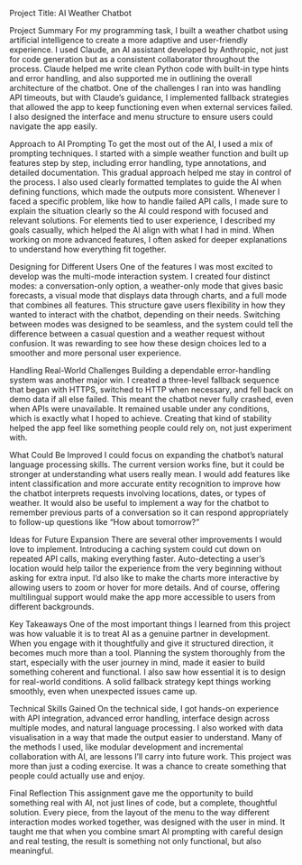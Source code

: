Project Title: AI Weather Chatbot

Project Summary
For my programming task, I built a weather chatbot using artificial intelligence to create a more adaptive and user-friendly experience. I used Claude, an AI assistant developed by Anthropic, not just for code generation but as a consistent collaborator throughout the process. Claude helped me write clean Python code with built-in type hints and error handling, and also supported me in outlining the overall architecture of the chatbot. One of the challenges I ran into was handling API timeouts, but with Claude’s guidance, I implemented fallback strategies that allowed the app to keep functioning even when external services failed. I also designed the interface and menu structure to ensure users could navigate the app easily.

Approach to AI Prompting
To get the most out of the AI, I used a mix of prompting techniques. I started with a simple weather function and built up features step by step, including error handling, type annotations, and detailed documentation. This gradual approach helped me stay in control of the process. I also used clearly formatted templates to guide the AI when defining functions, which made the outputs more consistent. Whenever I faced a specific problem, like how to handle failed API calls, I made sure to explain the situation clearly so the AI could respond with focused and relevant solutions. For elements tied to user experience, I described my goals casually, which helped the AI align with what I had in mind. When working on more advanced features, I often asked for deeper explanations to understand how everything fit together.

Designing for Different Users
One of the features I was most excited to develop was the multi-mode interaction system. I created four distinct modes: a conversation-only option, a weather-only mode that gives basic forecasts, a visual mode that displays data through charts, and a full mode that combines all features. This structure gave users flexibility in how they wanted to interact with the chatbot, depending on their needs. Switching between modes was designed to be seamless, and the system could tell the difference between a casual question and a weather request without confusion. It was rewarding to see how these design choices led to a smoother and more personal user experience.

Handling Real-World Challenges
Building a dependable error-handling system was another major win. I created a three-level fallback sequence that began with HTTPS, switched to HTTP when necessary, and fell back on demo data if all else failed. This meant the chatbot never fully crashed, even when APIs were unavailable. It remained usable under any conditions, which is exactly what I hoped to achieve. Creating that kind of stability helped the app feel like something people could rely on, not just experiment with.

What Could Be Improved
I could focus on expanding the chatbot’s natural language processing skills. The current version works fine, but it could be stronger at understanding what users really mean. I would add features like intent classification and more accurate entity recognition to improve how the chatbot interprets requests involving locations, dates, or types of weather. It would also be useful to implement a way for the chatbot to remember previous parts of a conversation so it can respond appropriately to follow-up questions like “How about tomorrow?”

Ideas for Future Expansion
There are several other improvements I would love to implement. Introducing a caching system could cut down on repeated API calls, making everything faster. Auto-detecting a user’s location would help tailor the experience from the very beginning without asking for extra input. I’d also like to make the charts more interactive by allowing users to zoom or hover for more details. And of course, offering multilingual support would make the app more accessible to users from different backgrounds.

Key Takeaways
One of the most important things I learned from this project was how valuable it is to treat AI as a genuine partner in development. When you engage with it thoughtfully and give it structured direction, it becomes much more than a tool. Planning the system thoroughly from the start, especially with the user journey in mind, made it easier to build something coherent and functional. I also saw how essential it is to design for real-world conditions. A solid fallback strategy kept things working smoothly, even when unexpected issues came up.

Technical Skills Gained
On the technical side, I got hands-on experience with API integration, advanced error handling, interface design across multiple modes, and natural language processing. I also worked with data visualisation in a way that made the output easier to understand. Many of the methods I used, like modular development and incremental collaboration with AI, are lessons I’ll carry into future work. This project was more than just a coding exercise. It was a chance to create something that people could actually use and enjoy.

Final Reflection
This assignment gave me the opportunity to build something real with AI, not just lines of code, but a complete, thoughtful solution. Every piece, from the layout of the menu to the way different interaction modes worked together, was designed with the user in mind. It taught me that when you combine smart AI prompting with careful design and real testing, the result is something not only functional, but also meaningful.


